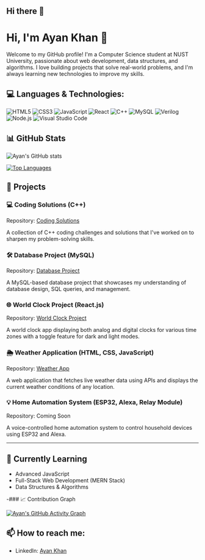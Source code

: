 ## Hi there 👋
# Hi, I'm Ayan Khan 👋

Welcome to my GitHub profile! I'm a Computer Science student at NUST University, passionate about web development, data structures, and algorithms. I love building projects that solve real-world problems, and I'm always learning new technologies to improve my skills.

## 💻 Languages & Technologies:
![HTML5](https://img.shields.io/badge/-HTML5-E34F26?style=flat-square&logo=html5&logoColor=white)
![CSS3](https://img.shields.io/badge/-CSS3-1572B6?style=flat-square&logo=css3)
![JavaScript](https://img.shields.io/badge/-JavaScript-F7DF1E?style=flat-square&logo=javascript&logoColor=black)
![React](https://img.shields.io/badge/-React-61DAFB?style=flat-square&logo=react&logoColor=black)
![C++](https://img.shields.io/badge/-C++-00599C?style=flat-square&logo=c%2B%2B&logoColor=white)
![MySQL](https://img.shields.io/badge/-MySQL-4479A1?style=flat-square&logo=mysql&logoColor=white)
![Verilog](https://img.shields.io/badge/-Verilog-007396?style=flat-square&logoColor=white)
![Node.js](https://img.shields.io/badge/-Node.js-339933?style=flat-square&logo=node-dot-js&logoColor=white)
![Visual Studio Code](https://img.shields.io/badge/-VSCode-007ACC?style=flat-square&logo=visual-studio-code&logoColor=white)

## 📊 GitHub Stats

![Ayan's GitHub stats](https://github-readme-stats.vercel.app/api?username=Ayankhann00&show_icons=true&theme=radical)

[![Top Languages](https://github-readme-stats.vercel.app/api/top-langs/?username=Ayankhann00&layout=compact)](https://github.com/Ayankhann00)

## 🚀 Projects

### 💻 Coding Solutions (C++)
Repository: [Coding Solutions](https://github.com/Ayankhann00/coding-solutions)

A collection of C++ coding challenges and solutions that I've worked on to sharpen my problem-solving skills.

### 🛠️ Database Project (MySQL)
Repository: [Database Project](https://github.com/Ayankhann00/database-project)

A MySQL-based database project that showcases my understanding of database design, SQL queries, and management.

### 🌐 World Clock Project (React.js)
Repository: [World Clock Project](https://github.com/Ayankhann00/world-clock)

A world clock app displaying both analog and digital clocks for various time zones with a toggle feature for dark and light modes.

### 🌦️ Weather Application (HTML, CSS, JavaScript)
Repository: [Weather App](https://github.com/Ayankhann00/weather-app)

A web application that fetches live weather data using APIs and displays the current weather conditions of any location.

### 💡 Home Automation System (ESP32, Alexa, Relay Module)
Repository: Coming Soon

A voice-controlled home automation system to control household devices using ESP32 and Alexa.

---


## 🌱 Currently Learning
- Advanced JavaScript
- Full-Stack Web Development (MERN Stack)
- Data Structures & Algorithms

-### 📈 Contribution Graph

[![Ayan's GitHub Activity Graph](https://github-readme-activity-graph.vercel.app/graph?username=Ayankhann00&theme=react-dark)](https://github.com/Ayankhann00)


## 📫 How to reach me:
- LinkedIn: [Ayan Khan](https://www.linkedin.com/in/ayankhann00/)

